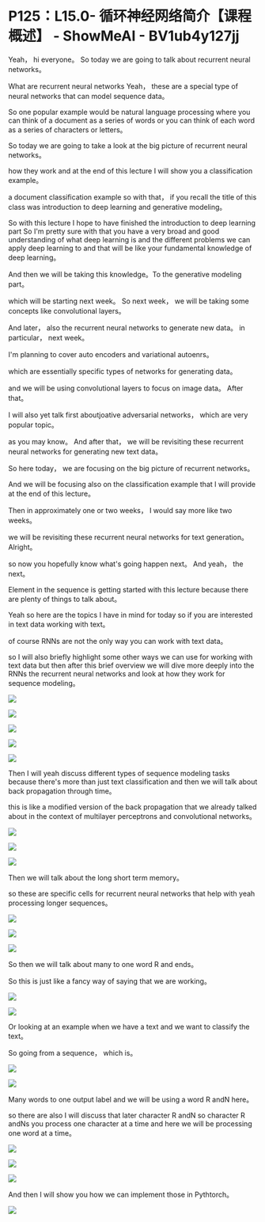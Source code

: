 # P125：L15.0- 循环神经网络简介【课程概述】 - ShowMeAI - BV1ub4y127jj

Yeah， hi everyone。 So today we are going to talk about recurrent neural networks。

 What are recurrent neural networks Yeah， these are a special type of neural networks that can model sequence data。

 So one popular example would be natural language processing where you can think of a document as a series of words or you can think of each word as a series of characters or letters。

 So today we are going to take a look at the big picture of recurrent neural networks。

 how they work and at the end of this lecture I will show you a classification example。

 a document classification example so with that， if you recall the title of this class was introduction to deep learning and generative modeling。

 So with this lecture I hope to have finished the introduction to deep learning part So I'm pretty sure with that you have a very broad and good understanding of what deep learning is and the different problems we can apply deep learning to and that will be like your fundamental knowledge of deep learning。

And then we will be taking this knowledge。To the generative modeling part。

 which will be starting next week。 So next week， we will be taking some concepts like convolutional layers。

 And later， also the recurrent neural networks to generate new data。 in particular， next week。

 I'm planning to cover auto encoders and variational autoenrs。

 which are essentially specific types of networks for generating data。

 and we will be using convolutional layers to focus on image data。 After that。

 I will also yet talk first aboutjoative adversarial networks， which are very popular topic。

 as you may know。 And after that， we will be revisiting these recurrent neural networks for generating new text data。

 So here today， we are focusing on the big picture of recurrent networks。

And we will be focusing also on the classification example that I will provide at the end of this lecture。

 Then in approximately one or two weeks， I would say more like two weeks。

 we will be revisiting these recurrent neural networks for text generation。Alright。

 so now you hopefully know what's going happen next。 And yeah， the next。

Element in the sequence is getting started with this lecture because there are plenty of things to talk about。

Yeah so here are the topics I have in mind for today so if you are interested in text data working with text。

 of course RNNs are not the only way you can work with text data。

 so I will also briefly highlight some other ways we can use for working with text data but then after this brief overview we will dive more deeply into the RNNs the recurrent neural networks and look at how they work for sequence modeling。



![](img/2a2c68291f78b9c6418aa94d1c53d360_1.png)

![](img/2a2c68291f78b9c6418aa94d1c53d360_2.png)

![](img/2a2c68291f78b9c6418aa94d1c53d360_3.png)

![](img/2a2c68291f78b9c6418aa94d1c53d360_4.png)

![](img/2a2c68291f78b9c6418aa94d1c53d360_5.png)

Then I will yeah discuss different types of sequence modeling tasks because there's more than just text classification and then we will talk about back propagation through time。

 this is like a modified version of the back propagation that we already talked about in the context of multilayer perceptrons and convolutional networks。



![](img/2a2c68291f78b9c6418aa94d1c53d360_7.png)

![](img/2a2c68291f78b9c6418aa94d1c53d360_8.png)

![](img/2a2c68291f78b9c6418aa94d1c53d360_9.png)

Then we will talk about the long short term memory。

 so these are specific cells for recurrent neural networks that help with yeah processing longer sequences。



![](img/2a2c68291f78b9c6418aa94d1c53d360_11.png)

![](img/2a2c68291f78b9c6418aa94d1c53d360_12.png)

![](img/2a2c68291f78b9c6418aa94d1c53d360_13.png)

So then we will talk about many to one word R and ends。

 So this is just like a fancy way of saying that we are working。



![](img/2a2c68291f78b9c6418aa94d1c53d360_15.png)

![](img/2a2c68291f78b9c6418aa94d1c53d360_16.png)

Or looking at an example when we have a text and we want to classify the text。

 So going from a sequence， which is。

![](img/2a2c68291f78b9c6418aa94d1c53d360_18.png)

![](img/2a2c68291f78b9c6418aa94d1c53d360_19.png)

Many words to one output label and we will be using a word R andN here。

 so there are also I will discuss that later character R andN so character R andNs you process one character at a time and here we will be processing one word at a time。



![](img/2a2c68291f78b9c6418aa94d1c53d360_21.png)

![](img/2a2c68291f78b9c6418aa94d1c53d360_22.png)

![](img/2a2c68291f78b9c6418aa94d1c53d360_23.png)

And then I will show you how we can implement those in Pythtorch。



![](img/2a2c68291f78b9c6418aa94d1c53d360_25.png)